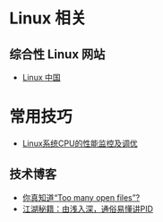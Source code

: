 # Linux 相关

## 综合性 Linux 网站
* [Linux 中国](https://linux.cn/)

# 常用技巧
* [Linux系统CPU的性能监控及调优](http://www.jianshu.com/p/6beacca6fdcd)

## 技术博客
* [你真知道“Too many open files”?](https://mp.weixin.qq.com/s?__biz=MzIxMjAzMDA1MQ==&mid=2648945736&idx=1&sn=9aa7c240408dd84c4f9d48681f1ec18d&chksm=8f5b5344b82cda52d499cb300514d2b89b0fe6080daeb2bfddcfec427b8b02b4fb9eed4c0fab#rd)
* [江湖秘籍：由浅入深，通俗易懂讲PID](https://forum.mianbaoban.cn/t/pid/50810)
